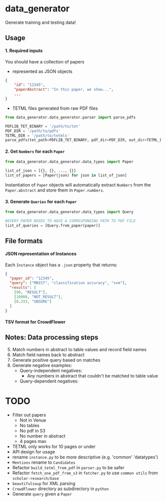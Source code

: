 
# data_generator

Generate training and testing data!


## Usage

#### 1. Required inputs

You should have a collection of papers
 
 - represented as JSON objects
 
```json
{
    "id": "12345",
    "paperAbstract": "In this paper, we show...",
    ...
}
```

 - TETML files generated from raw PDF files
 
```python
from data_generator.data_generator.parser import parse_pdfs

PDFLIB_TET_BINARY = '/path/to/tet'
PDF_DIR = '/path/to/pdfs'
TETML_DIR = '/path/to/tetmls' 
parse_pdfs(tet_path=PDFLIB_TET_BINARY, pdf_dir=PDF_DIR, out_dir=TETML_DIR) 
```

#### 2. Get `Numbers` for each `Paper`

```python
from data_generator.data_generator.data_types import Paper

list_of_json = [{}, {}, ..., {}]
list_of_papers = [Paper(json) for json in list_of_json]
```

Instantiation of `Paper` objects will automatically extract `Numbers` from the `Paper.abstract` and store them in `Paper.numbers`.

#### 3. Generate `Queries` for each `Paper` 

```python
from data_generator.data_generator.data_types import Query

#EVERY PAPER NEEDS TO HAVE A CORRESPONDING PATH TO PDF FILE
list_of_queries = [Query.from_paper(paper)]
```


## File formats

#### JSON representation of Instances

Each `Instance` object has a `.json` property that returns:

```json
{
  "paper_id": "12345",
  "query": ["MNIST", "classification accuracy", "svm"],
  "results": [
    [90, "RESULT"],
    [10000, "NOT_RESULT"],
    [0.333, "UNSURE"]
  ]
}
```

#### TSV format for CrowdFlower


## Notes: Data processing steps

5. Match numbers in abstract to table values and record field names
5. Match field names back to abstract
6. Generate positive query based on matches
7. Generate negative examples:
    - Query-independent negatives:
        - Any numbers in abstract that couldn't be matched to table value
    - Query-dependent negatives:
    

# TODO
- Filter out papers
    - Not in Venue
    - No tables
    - No pdf in S3
    - No number in abstract
    - 4 pages max
- TETML only works for 10 pages or under
- API design for usage
- rename `instance.py` to be more descriptive (e.g. 'common' 'datatypes')
- `Mentions` rename to `Candidates`
- Refactor `build_tetml_from_pdf` in `parser.py` to be safer
- Refactor `fetch_one_pdf_from_s3` in `fetcher.py` to use `common utils` from `scholar-research/base`
- `beautifulsoup` for XML parsing
- `CrowdFlower` directory as subdirectory in `python`
- Generate `query` given a `Paper` 